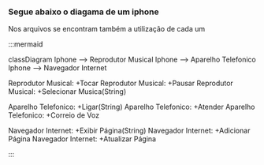 ### Segue abaixo o diagama de um iphone
Nos arquivos se encontram também a utilização de cada um

:::mermaid

classDiagram
Iphone --> Reprodutor Musical
Iphone --> Aparelho Telefonico
Iphone --> Navegador Internet

Reprodutor Musical: +Tocar
Reprodutor Musical: +Pausar
Reprodutor Musical: +Selecionar Musica(String)

Aparelho Telefonico: +Ligar(String)
Aparelho Telefonico: +Atender
Aparelho Telefonico: +Correio de Voz

Navegador Internet: +Exibir Página(String)
Navegador Internet: +Adicionar Página
Navegador Internet: +Atualizar Página

:::